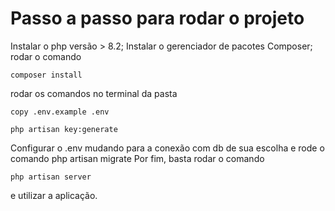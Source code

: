 # Passo a passo para rodar o projeto 

Instalar o php versão > 8.2;
Instalar o gerenciador de pacotes Composer;
rodar o comando 
``` 
composer install
```
rodar os comandos no terminal da  pasta 
``` 
copy .env.example .env
```
``` 
php artisan key:generate
``` 
Configurar o .env mudando para a conexão com db de sua escolha e rode o comando php artisan migrate
Por fim, basta rodar o comando 
``` 
php artisan server
``` 
e utilizar a aplicação.


